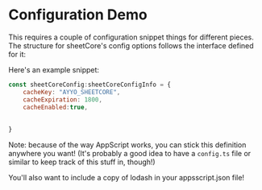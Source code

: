 # Configuration Demo

This requires a couple of configuration snippet things for different pieces.
The structure for sheetCore's config options follows the interface defined for it:

Here's an example snippet:

```js
const sheetCoreConfig:sheetCoreConfigInfo = {
    cacheKey: "AYYO_SHEETCORE",
    cacheExpiration: 1800,
    cacheEnabled:true,
    
    
}
```

Note: because of the way AppScript works, you can stick this definition anywhere you want! (It's probably a good idea to have a ``config.ts`` file or similar to keep track of this stuff in, though!)

You'll also want to include a copy of lodash in your appsscript.json file!
